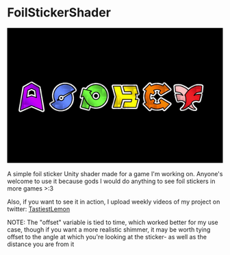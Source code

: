 # FoilStickerShader

![](https://github.com/TastiestLemon/FoilStickerShader/blob/main/RocketFairyStickerGif.gif)

A simple foil sticker Unity shader made for a game I'm working on.
Anyone's welcome to use it because gods I would do anything to see foil stickers in more games >:3

Also, if you want to see it in action, I upload weekly videos of my project on twitter:
[TastiestLemon](https://twitter.com/TastiestLemon)

NOTE:
The "offset" variable is tied to time, which worked better for my use case, though if you want a more realistic shimmer,
it may be worth tying offset to the angle at which you're looking at the sticker- as well as the distance you are from it
